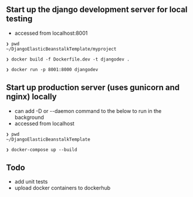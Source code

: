 ## Start up the django development server for local testing
* accessed from localhost:8001
```
❯ pwd
~/DjangoElasticBeanstalkTemplate/myproject

❯ docker build -f Dockerfile.dev -t djangodev .

❯ docker run -p 8001:8000 djangodev
```

## Start up production server (uses gunicorn and nginx) locally
* can add -D or --daemon command to the below to run in the background
* accessed from localhost
```
❯ pwd
~/DjangoElasticBeanstalkTemplate

❯ docker-compose up --build
```

## Todo
* add unit tests
* upload docker containers to dockerhub
